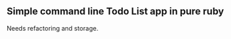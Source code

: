 Simple command line Todo List app in pure ruby
----------------------------------------------

Needs refactoring and storage.

